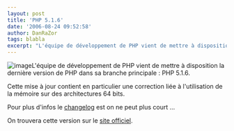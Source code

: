 ```yaml
---
layout: post
title: 'PHP 5.1.6'
date: '2006-08-24 09:52:58'
author: DanRaZor
tags: blabla
excerpt: "L'équipe de développement de PHP vient de mettre à disposition la dernière version   de PHP dans sa branche principale : PHP 5.1.6.  \n  \nCette mise à jour contient en particulier une correction liée à l'utilisation de la mémoire sur des architectures 64 bits.  \n  \nPour plus d'infos le [changelog](http://www.php.net/ChangeLog-5.php)      …"
---
```


![image]({http://static.php.net/www.php.net/images/php.gif})L'équipe de développement de PHP vient de mettre à disposition la dernière version   de PHP dans sa branche principale : PHP 5.1.6.

Cette mise à jour contient en particulier une correction liée à l'utilisation de la mémoire sur des architectures 64 bits.

Pour plus d'infos le [changelog](http://www.php.net/ChangeLog-5.php) est on ne peut plus court ...

On trouvera cette version sur le [site officiel](http://www.php.net/downloads.php#v5).
